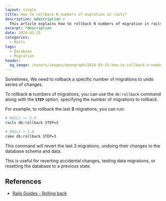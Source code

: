 ```yaml
---
layout: single
title: How to rollback N numbers of migration in rails?
description: &description >
  This article explains how to rollback N numbers of migration in rails.
excerpt: *description
date: 2024-03-25
categories:
  - Rails
tags:
  - Database
  - Migration
header:
  og_image: /assets/images/opengraph/2024-03-25-how-to-rollback-n-numbers-of-migration-in-rails.png
---
```

Sometimes, We need to rollback a specific number of migrations to undo series of changes.

To rollback **n** numbers of migrations, you can use the `db:rollback` command along with the **`STEP`** option, specifying the number of migrations to rollback.

For example, to rollback the last **3** migrations, you can run:

```bash
# RAILS >= 5.0
rails db:rollback STEP=3

# RAILS < 5.0
rake db:rollback STEP=3
```

This command will revert the last 3 migrations,
undoing their changes to the database schema and data.

This is useful for reverting accidental changes, testing data migrations, or resetting the database to a previous state.

## References

- [Rails Guides - Rolling back](https://guides.rubyonrails.org/active_record_migrations.html#rolling-back)
